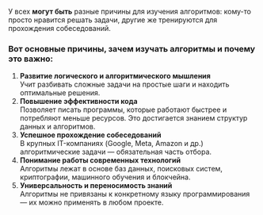 У всех **могут быть** разные причины для изучения алгоритмов: кому-то просто нравится решать задачи, другие же тренируются для прохождения собеседований.

### Вот основные причины, зачем изучать алгоритмы и почему это важно:

1. **Развитие логического и алгоритмического мышления**  
   Учит разбивать сложные задачи на простые шаги и находить оптимальные решения.  
2. **Повышение эффективности кода**  
   Позволяет писать программы, которые работают быстрее и потребляют меньше ресурсов. Это достигается знанием структур данных и алгоритмов.  
3. **Успешное прохождение собеседований**  
   В крупных IT-компаниях (Google, Meta, Amazon и др.) алгоритмические задачи — обязательная часть отбора.  
4. **Понимание работы современных технологий**  
   Алгоритмы лежат в основе баз данных, поисковых систем, криптографии, машинного обучения и блокчейна.  
5. **Универсальность и переносимость знаний**  
   Алгоритмы не привязаны к конкретному языку программирования — их можно применять в любом проекте.  
